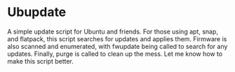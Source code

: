 # Ubupdate
A simple update script for Ubuntu and friends. For those using apt, snap, and flatpack, this script searches for updates and applies them.
Firmware is also scanned and enumerated, with fwupdate being called to search for any updates.
Finally, purge is called to clean up the mess.
Let me know how to make this script better.
